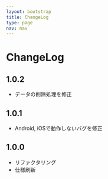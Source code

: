 ```yaml
---
layout: bootstrap
title: ChangeLog
type: page
nav: nav
---
```


# ChangeLog

## 1.0.2

* データの削除処理を修正

## 1.0.1

* Android, iOSで動作しないバグを修正

## 1.0.0

* リファクタリング
* 仕様刷新
